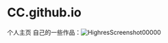 # CC.github.io
个人主页
自己的一些作品：![HighresScreenshot00000](https://user-images.githubusercontent.com/82496557/176517105-24787e7c-2278-43e1-be86-ec8a7a8f27d2.png)
